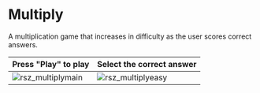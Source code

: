 # Multiply
A multiplication game that increases in difficulty as the user scores correct answers.

| Press "Play" to play| Select the correct answer       |
| ------------- | ----------- |
| ![rsz_multiplymain](https://cloud.githubusercontent.com/assets/12492121/9129072/ab36a4c4-3ca0-11e5-9559-6985aa55e217.png) | ![rsz_multiplyeasy](https://cloud.githubusercontent.com/assets/12492121/9129075/b16ee482-3ca0-11e5-8e65-95ded7394589.png)| 

